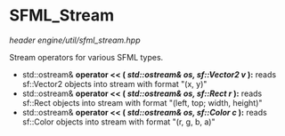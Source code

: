 # SFML_Stream
*header*
*engine/util/sfml_stream.hpp*

Stream operators for various SFML types.

- std::ostream& **operator << ( *std::ostream& os, sf::Vector2<T> v* ):** reads sf::Vector2 objects into stream with format "(x, y)"
- std::ostream& **operator << ( *std::ostream& os, sf::Rect<T> r* ):** reads sf::Rect objects into stream with format "(left, top; width, height)"
- std::ostream& **operator << ( *std::ostream& os, sf::Color c* ):** reads sf::Color objects into stream with format "(r, g, b, a)"
